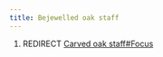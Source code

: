 ```yaml
---
title: Bejewelled oak staff
---
```


1.  REDIRECT [Carved oak staff#Focus](Carved_oak_staff#Focus "wikilink")